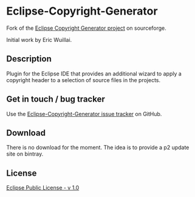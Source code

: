 Eclipse-Copyright-Generator
===========================

Fork of the [Eclipse Copyright Generator project](http://sourceforge.net/projects/eclipsecopyrigh/) on sourceforge.

Initial work by Eric Wuillai.


Description
-----------

Plugin for the Eclipse IDE that provides an additional wizard to apply a copyright header to a selection of source files in the projects.


Get in touch / bug tracker
--------------------------

Use the [Eclipse-Copyright-Generator issue tracker](http://github.com/jmini/Eclipse-Copyright-Generator/issues) on GitHub.


Download
--------

There is no download for the moment. The idea is to provide a p2 update site on bintray.


License
-------

[Eclipse Public License - v 1.0](http://www.eclipse.org/legal/epl-v10.html)


